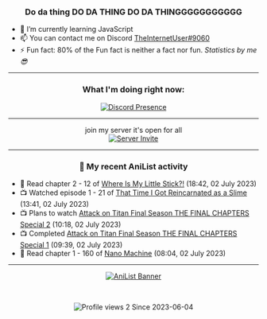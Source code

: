 <div align="center">

### Do da thing DO DA THING DO DA THINGGGGGGGGGGG
</div>

- 🌱 I’m currently learning JavaScript
- 📫 You can contact me on Discord [TheInternetUser#9060](https://discord.com/users/534117072796385300)
- ⚡ Fun fact: 80% of the Fun fact is neither a fact nor fun. _Statistics by me 😎_
<hr>

<div align="center">

### What I'm doing right now:
[![Discord Presence](https://lanyard.cnrad.dev/api/534117072796385300)](https://discord.com/users/534117072796385300)
<hr>

join my server it's open for all <br>
[![Server Invite](https://invidget.switchblade.xyz/bfYgVHxrSs)](https://discord.gg/bfYgVHxrSs)

<hr>
  
### 🌸 My recent AniList activity

</div>

<!-- ANILIST_ACTIVITY:start -->

-   📖 Read chapter 2 - 12 of [Where Is My Little Stick?!](https://anilist.co/manga/157094) (18:42, 02 July 2023)
-   📺 Watched episode 1 - 21 of [That Time I Got Reincarnated as a Slime](https://anilist.co/anime/101280) (13:41, 02 July 2023)
-   📺 Plans to watch [Attack on Titan Final Season THE FINAL CHAPTERS Special 2](https://anilist.co/anime/162314) (10:18, 02 July 2023)
-   📺 Completed [Attack on Titan Final Season THE FINAL CHAPTERS Special 1](https://anilist.co/anime/146984) (09:39, 02 July 2023)
-   📖 Read chapter 1 - 160 of [Nano Machine](https://anilist.co/manga/120980) (08:04, 02 July 2023)

<!-- ANILIST_ACTIVITY:end -->
<hr>

<div align="center">

[![AniList Banner](https://img.anili.st/User/929966)](https://anilist.co/user/TheInternetUser)

<!-- ![Profile views](https://gpvc.arturio.dev/TheInternetUse7) Since 2023-01-09 -->
<br>

![Profile views 2](https://eng8ov7sekpf7ov.m.pipedream.net) Since 2023-06-04

</div>
